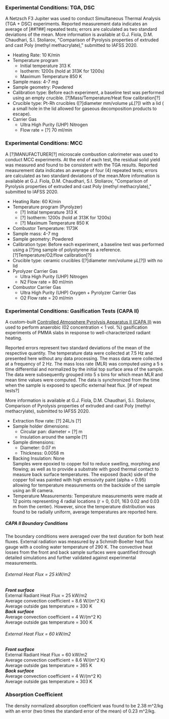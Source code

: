 ### Experimental Conditions: TGA, DSC
A Netzsch F3 Jupiter was used to conduct Simultaneous Thermal Analysis (TGA + DSC) experiments. Reported measurement data indicates an average of [##?##] repeated tests; errors are calculated as two standard deviations of the mean. More information is available at G.J. Fiola, D.M. Chaudhari, S.I. Stoliarov, "Comparison of Pyrolysis properties of extruded and cast Poly (methyl methacrylate)," submitted to IAFSS 2020. 

* Heating Rate: 10 K/min
* Temperature program
  - Initial temperature 313 K
  - Isotherm: 1200s (hold at 313K for 1200s)  
  - Maximum Temperature 850 K
* Sample mass: 4-7 mg
* Sample geometry: Powdered
* Calibration type: Before each experiment, a baseline test was performed using an empty crucible. [?]Mass/Temperature/Heat flow calibration[?]
* Crucible type: Pt-Rh crucibles ([?]diameter mm/volume µL[?]) with a lid ( a small hole in the lid allowed for gaseous decomposition products to escape).
* Carrier Gas
  - Ultra High Purity (UHP) Nitrogen
  - Flow rate = [?] 70 ml/min


### Experimental Conditions: MCC
A [?]MANUFACTURER[?] microscale combustion calorimeter was used to conduct MCC experiments.  At the end of each test, the residual solid yield was measured and found to be consistent with the TGA results. Reported measurement data indicates an average of four (4) repeated tests; errors are calculated as two standard deviations of the mean.More information is available at G.J. Fiola, D.M. Chaudhari, S.I. Stoliarov, "Comparison of Pyrolysis properties of extruded and cast Poly (methyl methacrylate)," submitted to IAFSS 2020. 

* Heating Rate: 60 K/min
* Temperature program (Pyrolyzer)
  - [?] Initial temperature 313 K
  - [?] Isotherm: 1200s (hold at 313K for 1200s)  
  - [?] Maximum Temperature 850 K
* Combustor Temperature: 1173K
* Sample mass: 4-7 mg
* Sample geometry: Powdered
* Calibration type: Before each experiment, a baseline test was performed using a [?]mg sample of polystyrene as a reference. [?]Temperature/O2/flow calibration[?]
* Crucible type: ceramic crucibles ([?]diameter mm/volume µL[?]) with no lid
* Pyrolyzer Carrier Gas
  - Ultra High Purity (UHP) Nitrogen 
  - N2 Flow rate = 80 ml/min
* Combustor Carrier Gas
  - Ultra High Purity (UHP) Oxygen + Pyrolyzer Carrier Gas
  - O2 Flow rate = 20 ml/min


### Experimental Conditions: Gasification Tests (CAPA II)
A custom-built [Controlled Atmosphere Pyrolysis Apparatus II (CAPA II)](https://www.sciencedirect.com/science/article/abs/pii/S0379711217300541) was used to perform anaerobic (02 concentration < 1 vol. %) gasification experiments of PMMA slabs in response to well-characterized radiant heating. 

Reported errors represent two standard deviations of the mean of the respective quantity. The temperature data were collected at 7.5 Hz and presented here without any data processing. The mass data were collected at a frequency of 2 Hz. The mass loss rate (MLR) was computed using a 5 s time differential and normalized by the initial top surface area of the sample. The data were subsequently grouped into 5 s bins for which mean MLR and mean time values were computed. The data is synchronized from the time when the sample is exposed to specific external heat flux. [# of repeat tests?]

More information is available at G.J. Fiola, D.M. Chaudhari, S.I. Stoliarov, Comparison of Pyrolysis properties of extruded and cast Poly (methyl methacrylate), submitted to IAFSS 2020. 

* Extraction flow rate: [?] 24L/s [?]
* Sample holder dimensions:
    - Circular pan: diameter = [?] m
    - Insulation around the sample [?]
* Sample dimensions: 
  - Diameter: 0.07 m
  - Thickness: 0.0058 m
* Backing Insulation: None  
Samples were epoxied to copper foil to reduce swelling, morphing and flowing; as well as to provide a substrate with good thermal contact to measure back surface temperatures. The exposed (back) side of the copper foil was painted with high emissivity paint (alpha = 0.95) allowing for temperature measurements on the backside of the sample using an IR camera.
* Temperature Measurements:
    Temperature measurements were made at 12 points representing 4 radial locations (r = 0, 0.01, 163 0.02 and 0.03 m from the center). However, since the temperature distribution was found to be radially uniform, average temperatures are reported here. 

##### CAPA II Boundary Conditions
The boundary conditions were averaged over the test duration for both heat fluxes. External radiation was measured by a Schmidt-Boelter heat flux gauge with a cooling water temperature of 290 K. The convective heat losses from the front and back sample surfaces were quantified through detailed simulations and further validated against experimental measurements. 

###### External Heat Flux = 25 kW/m2
_**Front surface**_  
External Radiant Heat Flux = 25 kW/m2  
Average convection coefficient = 8.6 W/(m^2  K)  
Average outside gas temperature = 330 K  
_**Back surface**_  
Average convection coefficient = 4 W/(m^2 K)  
Average outside gas temperature = 300 K  

###### External Heat Flux = 60 kW/m2  
_**Front surface**_  
External Radiant Heat Flux = 60 kW/m2  
Average convection coefficient = 8.6 W/(m^2  K)  
Average outside gas temperature = 365 K  
_**Back surface**_  
Average convection coefficient = 4 W/(m^2 K)  
Average outside gas temperature = 303 K  



### Absorption Coefficient  
The density normalized absorption coefficient was found to be 2.38 m^2/kg with an error (two times the standard error of the mean) of 0.23 m^2/kg.